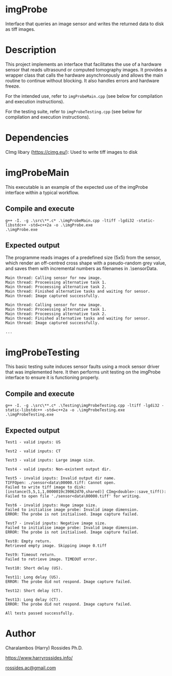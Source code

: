 # imgProbe
Interface that queries an image sensor and writes the returned data to disk as tiff images.

# Description
This project implements an interface that facilitates the use of a hardware sensor that reads ultrasound or computed tomography images. It provides a wrapper class that calls the hardware asynchronously and allows the main routine to continue without blocking. It also handles errors and hardware freeze.

For the intended use, refer to `imgProbeMain.cpp` (see below for compilation and execution instructions).

For the testing suite, refer to `imgProbeTesting.cpp` (see below for compilation and execution instructions).

# Dependencies

CImg libary (https://cimg.eu/): Used to write tiff images to disk

# imgProbeMain
This executable is an example of the expected use of the imgProbe interface within a typical workflow.

## Compile and execute

    g++ -I. -g .\src\**.c* .\imgProbeMain.cpp -ltiff -lgdi32 -static-libstdc++ -std=c++2a -o .\imgProbe.exe
    .\imgProbe.exe

## Expected output
The programme reads images of a predefined size (5x5) from the sensor, which render an off-centred cross shape with a pseudo-random grey value, and saves them with incremental numbers as filenames in .\sensorData.

    Main thread: Calling sensor for new image.
    Main thread: Proceessing alternative task 1.
    Main thread: Proceessing alternative task 2.
    Main thread: Finished alternative tasks and waiting for sensor.
    Main thread: Image captured successfully.

    Main thread: Calling sensor for new image.
    Main thread: Proceessing alternative task 1.
    Main thread: Proceessing alternative task 2.
    Main thread: Finished alternative tasks and waiting for sensor.
    Main thread: Image captured successfully.

    ...

# imgProbeTesting
This basic testing suite induces sensor faults using a mock sensor driver that was implemented here. It then performs unit testing on the imgProbe interface to ensure it is functioning properly.

## Compile and execute

    g++ -I. -g .\src\**.c* .\Testing\imgProbeTesting.cpp -ltiff -lgdi32 -static-libstdc++ -std=c++2a -o .\imgProbeTesting.exe
    .\imgProbeTesting.exe  

## Expected output

    Test1 - valid inputs: US

    Test2 - valid inputs: CT

    Test3 - valid inputs: Large image size.

    Test4 - valid inputs: Non-existent output dir.

    Test5 - invalid inputs: Invalid output dir name.
    TIFFOpen: ./sensor<data\00000.tiff: Cannot open.
    Failed to write tiff image to disk: [instance(5,5,1,1,0000019c39062d70,shared)] CImg<double>::save_tiff(): Failed to open file './sensor<data\00000.tiff' for writing.

    Test6 - invalid inputs: Huge image size.
    Failed to initialise image probe: Invalid image dimension.
    ERROR: The probe is not initialised. Image capture failed.

    Test7 - invalid inputs: Negative image size.
    Failed to initialise image probe: Invalid image dimension.
    ERROR: The probe is not initialised. Image capture failed.

    Test8: Empty return.
    Retrieved empty image. Skipping image 0.tiff

    Test9: Timeout return.
    Failed to retrieve image. TIMEOUT error.

    Test10: Short delay (US).

    Test11: Long delay (US).
    ERROR: The probe did not respond. Image capture failed.

    Test12: Short delay (CT).

    Test13: Long delay (CT).
    ERROR: The probe did not respond. Image capture failed.

    All tests passed successfully.

# Author
Charalambos (Harry) Rossides Ph.D.

https://www.harryrossides.info/

rossides.ac@gmail.com